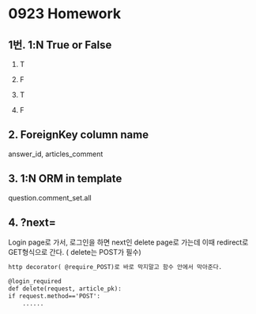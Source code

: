 # 0923 Homework

## 1번. 1:N True or False

1) T

2)  F

3) T

4) F



## 2. ForeignKey column name

answer_id, articles_comment



## 3. 1:N ORM in template

question.comment_set.all



## 4. ?next=

Login page로 가서, 로그인을 하면 next인 delete page로 가는데 이때 redirect로 GET형식으로 간다. ( delete는 POST가 필수)

```html
http decorator( @require_POST)로 바로 막지말고 함수 안에서 막아준다.

@login_required
def delete(request, article_pk):
if request.method=='POST':
	......

```






